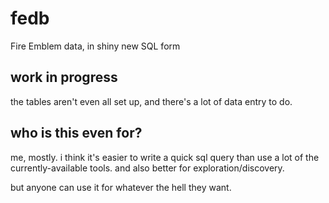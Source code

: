 # fedb
Fire Emblem data, in shiny new SQL form

## work in progress
the tables aren't even all set up, and there's a lot of data entry to do.

## who is this even for?
me, mostly. i think it's easier to write a quick sql query than use a lot of the currently-available tools.
and also better for exploration/discovery.

but anyone can use it for whatever the hell they want.
